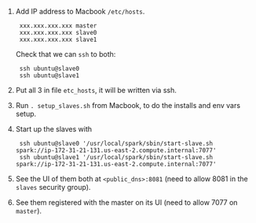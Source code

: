 1. Add IP address to Macbook `/etc/hosts`.

        xxx.xxx.xxx.xxx master
        xxx.xxx.xxx.xxx slave0
        xxx.xxx.xxx.xxx slave1

    Check that we can `ssh` to both:

        ssh ubuntu@slave0
        ssh ubuntu@slave1

1. Put all 3 in file `etc_hosts`, it will be written via ssh.
1. Run `. setup_slaves.sh` from Macbook, to do the installs and env vars setup.
1. Start up the slaves with

        ssh ubuntu@slave0 '/usr/local/spark/sbin/start-slave.sh spark://ip-172-31-21-131.us-east-2.compute.internal:7077'
        ssh ubuntu@slave1 '/usr/local/spark/sbin/start-slave.sh spark://ip-172-31-21-131.us-east-2.compute.internal:7077'
1. See the UI of them both at `<public_dns>:8081` (need to allow 8081 in the
   `slaves` security group).
1. See them registered with the master on its UI (need to allow 7077 on
   `master`).
